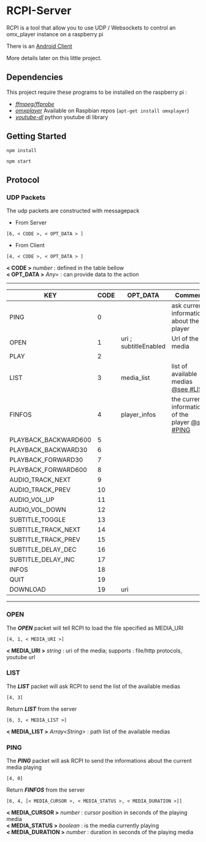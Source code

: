 # RCPI-Server

RCPI is a tool that allow you to use UDP / Websockets to control an omx_player instance on a raspberry pi

There is an [Android Client](https://github.com/hacketo/RCPI-Android)

More details later on this little project.

## Dependencies

This project require these programs to be installed on the raspberry pi : 
* [*ffmpeg/ffprobe*](https://github.com/FFmpeg/FFmpeg) 
* [*omxplayer*](https://github.com/popcornmix/omxplayer) Available on Raspbian repos (`apt-get install omxplayer`)
* [*youtube-dl*](https://ytdl-org.github.io/youtube-dl/download.html) python youtube dl library

## Getting Started

```
npm install

npm start
```


## Protocol

### UDP Packets

The udp packets are constructed with messagepack

* From Server 
```
[6, < CODE >, < OPT_DATA > ]
```

* From Client
```
[4, < CODE >, < OPT_DATA > ]
```

**< CODE >** *number* : defined in the table bellow<br>
**< OPT_DATA >** *Any=* : can provide data to the action


---


KEY | CODE | OPT_DATA | Comment
--- | --- | --- | ---
PING | 0 | | ask current informations about the player
OPEN | 1 | uri ; subtitleEnabled | Url of the media
PLAY | 2 | | 
LIST | 3 | media_list | list of available medias [@see #LIST](#list)
FINFOS | 4 | player_infos | the current informations of the player [@see #PING](#ping)
PLAYBACK_BACKWARD600 | 5 | |
PLAYBACK_BACKWARD30 | 6 | | 
PLAYBACK_FORWARD30 | 7 | | 
PLAYBACK_FORWARD600 | 8 | | 
AUDIO_TRACK_NEXT | 9 | | 
AUDIO_TRACK_PREV | 10 | | 
AUDIO_VOL_UP | 11 | | 
AUDIO_VOL_DOWN | 12 | | 
SUBTITLE_TOGGLE | 13 | | 
SUBTITLE_TRACK_NEXT | 14 | | 
SUBTITLE_TRACK_PREV | 15 | | 
SUBTITLE_DELAY_DEC | 16 | |
SUBTITLE_DELAY_INC | 17 | |
INFOS | 18 | |
QUIT | 19 | |
DOWNLOAD | 19 | uri | 


---


### OPEN


The ***OPEN*** packet will tell RCPI to load the file specified as MEDIA_URI<br>
```
[4, 1, < MEDIA_URI >]
```
**< MEDIA_URI >** *string* : uri of the media; supports : file/http protocols, youtube url<br>

### <a name="list"></a>LIST

The ***LIST*** packet will ask RCPI to send the list of the available medias<br>
```
[4, 3]
```

Return ***LIST*** from the server<br>
```
[6, 3, < MEDIA_LIST >]
```
**< MEDIA_LIST >** *Array\<String>* : path list of the available medias<br>


### <a name="ping"></a>PING

The ***PING*** packet will ask RCPI to send the informations about the current media playing<br>
```
[4, 0]
```

Return ***FINFOS*** from the server<br>
```
[6, 4, [< MEDIA_CURSOR >, < MEDIA_STATUS >, < MEDIA_DURATION >]]
```
**< MEDIA_CURSOR >** *number* : cursor position in seconds of the playing media<br>
**< MEDIA_STATUS >** *boolean* : is the media currently playing<br>
**< MEDIA_DURATION >** *number* : duration in seconds of the playing media <br>

